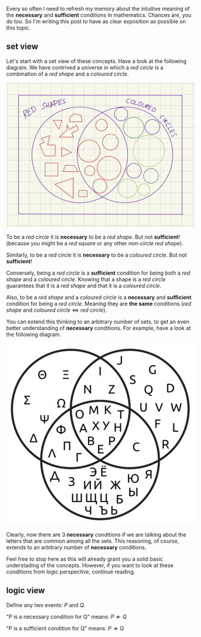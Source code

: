 [category]: <> (Math)
[date]: <> (2024/09/14)
[title]: <> (Necessary and sufficient conditions in mathematics)
[pandoc]: <> (--mathjax)

Every so often I need to refresh my memory about the intuitive meaning of the **necessary** and **sufficient** conditions in mathematics. Chances are, you do too. So I'm writing this post to have as clear exposition as possible on this topic.

## set view

Let's start with a set view of these concepts. Have a look at the following diagram. We have contrived a universe in which a _red circle_ is a combination of a _red shape_ and a _coloured circle_.

![set view](../images/necessary-sufficient/venn.png)

To be a _red circle_ it is **necessary** to be a _red shape_. But not **sufficient**! (because you might be a _red square_ or any other _non-circle red shape_).

Similarly, to be a _red circle_ it is **necessary** to be a _coloured circle_. But not **sufficient**!

Conversely, being a _red circle_ is a **sufficient** condition for being both a _red shape_ and a _coloured circle_. Knowing that a shape is a _red circle_ guarantees that it is a _red shape_ and that it is a _coloured circle_.

Also, to be a _red shape_ and a _coloured circle_ is a **necessary** and **sufficient** condition for being a _red circle_. Meaning they are **the same** conditions (_red shape_ and _coloured circle_ $\iff$ _red circle_).

You can extend this thinking to an arbitrary number of sets, to get an even better understanding of **necessary** conditions. For example, have a look at the following diagram.

![venn diagram letters](../images/necessary-sufficient/venn-letters.png)

Clearly, now there are 3 **necessary** conditions if we are talking about the letters that are common among all the sets. This reasoning, of course, extends to an arbitrary number of **necessary** conditions.

Feel free to stop here as this will already grant you a solid basic understading of the concepts. However, if you want to look at these conditions from logic perspective, continue reading.

## logic view

Define any two events: $P$ and $Q$.

"P is a necessary condition for Q" means: $P \Leftarrow Q$

"P is a sufficient condition for Q" means: $P \Rightarrow Q$
